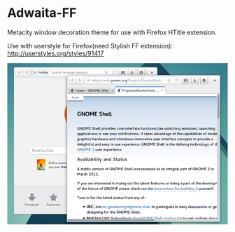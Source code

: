 Adwaita-FF
==================

Metacity window decoration theme for use with Firefox HTitle extension.

Use with userstyle for Firefox(need Stylish FF extension):
http://userstyles.org/styles/91417

<img src="Screenshot.png">
